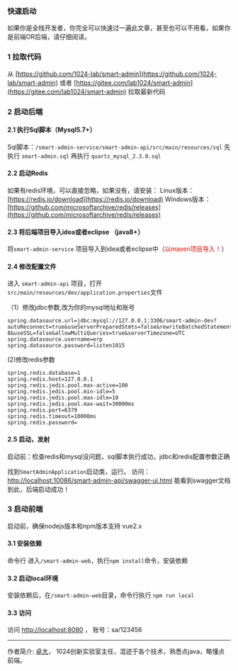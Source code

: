### 快速启动
如果你是全栈开发者，你完全可以快速过一遍此文章，甚至也可以不用看，如果你是前端OR后端，请仔细阅读。

### 1 拉取代码
从  [https://github.com/1024-lab/smart-admin](https://github.com/1024-lab/smart-admin) 或者 [https://gitee.com/lab1024/smart-admin](https://gitee.com/lab1024/smart-admin) 拉取最新代码

### 2 启动后端
#### 2.1 执行Sql脚本（Mysql5.7+）
Sql脚本：`/smart-admin-service/smart-admin-api/src/main/resources/sql`
先执行 `smart-admin.sql`
再执行 `quartz_mysql_2.3.0.sql`

#### 2.2 启动Redis
如果有redis环境，可以直接忽略，如果没有，请安装：
Linux版本：[https://redis.io/download](https://redis.io/download)
Windows版本：[https://github.com/microsoftarchive/redis/releases](https://github.com/microsoftarchive/redis/releases)

#### 2.3 将后端项目导入idea或者eclipse （java8+）

将`smart-admin-service` 项目导入到idea或者eclipse中（<font color="red">以maven项目导入！</font>）

#### 2.4 修改配置文件
进入 `smart-admin-api` 项目，打开`src/main/resources/dev/application.properties`文件

（1）修改jdbc参数,改为你的mysql地址和账号
```
spring.datasource.url=jdbc:mysql://127.0.0.1:3306/smart-admin-dev?autoReconnect=true&useServerPreparedStmts=false&rewriteBatchedStatements=true&characterEncoding=UTF-8&useSSL=false&allowMultiQueries=true&serverTimezone=UTC
spring.datasource.username=erp
spring.datasource.password=listen1015
```
(2)修改redis参数
```
spring.redis.database=1
spring.redis.host=127.0.0.1
spring.redis.jedis.pool.max-active=100
spring.redis.jedis.pool.min-idle=5
spring.redis.jedis.pool.max-idle=10
spring.redis.jedis.pool.max-wait=30000ms
spring.redis.port=6379
spring.redis.timeout=10000ms
spring.redis.password=
```
#### 2.5 启动，发射

启动前：检查redis和mysql没问题，sql脚本执行成功，jdbc和redis配置参数正确

找到`SmartAdminApplication`启动类，运行。
访问：[http://localhost:10086/smart-admin-api/swagger-ui.html](http://localhost:10086/smart-admin-api/swagger-ui.html) 能看到swagger文档
到此，后端启动成功！

### 3 启动前端
启动前，确保nodejs版本和npm版本支持 vue2.x

#### 3.1 安装依赖
命令行 进入`/smart-admin-web`，执行`npm install`命令，安装依赖

#### 3.2 启动local环境
安装依赖后，在`/smart-admin-web`目录，命令行执行 `npm run local`

#### 3.3 访问
访问 [http://localhost:8080](http://localhost:8080)  ， 账号：sa/123456



---
作者简介:
[卓大](http://zhuoluodada.cn)， 1024创新实验室主任，混迹于各个技术，熟悉点java，略懂点前端。